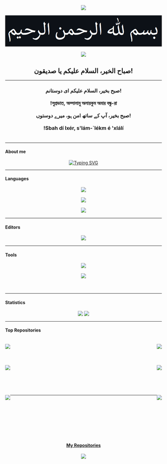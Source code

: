 <div align="center">
    <img src="https://raw.githubusercontent.com/Raiyaxi-Ziaoi/Resources/main/borderseperator.gif"></img>
<br/>
</div>

<img src="https://raw.githubusercontent.com/Raiyaxi-Ziaoi/Resources/main/bismillah.png?token=GHSAT0AAAAAABXCMKG533RUMQ4V6F5TPBJWYYH3CRQ"></img>

<div align="center">
    <img src="https://raw.githubusercontent.com/Raiyaxi-Ziaoi/Resources/main/borderseperator.gif"></img>
<br/>
</div>

<div align="center">
<h2>
    صباح الخير، السلام عليكم يا صديقون!
    <br/>
</h2>
<hr>
    <h3>
        صبح بخیر، السلام علیکم ای دوستانم!
        <br/>
        <br/>
        !সুপ্রভাত, অস্সালামু অলায়কুম অমার বন্ধু-রা
        <br/>
        <br/>
        صبح بخیر، آپ کے ساتھ امن ہو، میرے دوستوں!
        <br/>
        <br/>
        !Sbah dí lxér, s'lám-`lékm é 'xlálí
        <br/>
        <br/>
    </h3>
</div>
<hr>

#### About me

<div align="center">

[![Typing SVG](https://readme-typing-svg.demolab.com?font=Noto+Sans+Arabic&size=30&duration=3000&pause=500&color=FFFFFF&center=true&vCenter=true&multiline=true&width=435&height=140&lines=%3A%D8%B9%D9%86%D8%AF%D9%85%D8%A7+%D8%AA%D8%B4%D8%B1%D9%82+%D8%A7%D9%84%D8%B4%D9%85%D8%B3+%D9%85%D9%86+%D8%A7%D9%84%D8%BA%D8%B1%D8%A8;+;%22%D9%81%D9%8E%D8%A8%D9%90%D8%A3%D9%8E%D9%8A%D9%90%D9%91+%D8%A2%D9%84%D8%A7%D8%A1+%D8%B1%D9%8E%D8%A8%D9%90%D9%91%D9%83%D9%8F%D9%85%D9%8E%D8%A7+%D8%AA%D9%8F%D9%83%D9%8E%D8%B0%D9%90%D9%91%D8%A8%D9%8E%D8%A7%D8%9F%22)](https://git.io/typing-svg)

</div>

<hr>

#### Languages

<div align="center">

[![](https://skillicons.dev/icons?i=java,cpp,c,py&theme=dark)](https://skillicons.dev)

[![](https://skillicons.dev/icons?i=html,css,js,ts&theme=dark)](https://skillicons.dev)

[![](https://skillicons.dev/icons?i=rust,clojure,kotlin,julia,dart&theme=dark)](https://skillicons.dev)

</div>

<hr>

#### Editors

<div align="center">

[![](https://skillicons.dev/icons?i=vscode,idea,neovim,processing&theme=dark)](https://skillicons.dev)
<br/>

</div>

<hr>

#### Tools

<div align="center">

[![](https://skillicons.dev/icons?i=blender,github,linux,stackoverflow&theme=dark)](https://skillicons.dev)

[![](https://skillicons.dev/icons?i=git,bash,powershell,nodejs&theme=dark)](https://skillicons.dev)

<br/>
</div>
<hr>

#### Statistics

<div align="center">

![](https://raw.githubusercontent.com/Raiyaxi-Ziaoi/github-stats/master/generated/languages.svg#gh-dark-mode-only) ![](https://github-readme-stats.vercel.app/api?username=Raiyaxi-Ziaoi&show_icons=true&count_private=true&theme=dracula&include_all_commits=true&icon_color=20BB5E&hide_border=true)

</div>

<hr>

#### Top Repositories

<br/>

<div width="100">
    <a href="https://github.com/Raiyaxi-Ziaoi/Register" title="Register">
        <img align="left" height="%100" width="%100" src="https://github-readme-stats.vercel.app/api/pin/?username=Raiyaxi-Ziaoi&repo=Register&theme=dracula&icon_color=20BB5E&border_color=406CE0&border_radius=10">
    </a>
</div>

<div width="100">
    <a href="https://github.com/Raiyaxi-Ziaoi/Bad-Apple" title="Bad Apple">
        <img align="right" height="%100" width="%100" src="https://github-readme-stats.vercel.app/api/pin/?username=Raiyaxi-Ziaoi&repo=Bad-Apple&theme=dracula&icon_color=20BB5E&border_color=406CE0&border_radius=10">
    </a>
</div>
<br/><br/><br/><br/>

<div width="100">
    <a href="https://github.com/Raiyaxi-Ziaoi/Scrubber" title="Scrubber">
        <img align="left" height="%100" width="%100"src="https://github-readme-stats.vercel.app/api/pin/?username=Raiyaxi-Ziaoi&repo=Scrubber&theme=dracula&icon_color=20BB5E&border_color=406CE0&border_radius=10">
    </a>
</div>

<div width="100">
    <a  href="https://github.com/Raiyaxi-Ziaoi/ALKHAIR" title="ALKHAIR">
        <img align="right" height="%100" width="%100" src="https://github-readme-stats.vercel.app/api/pin/?username=Raiyaxi-Ziaoi&repo=ALKHAIR&theme=dracula&icon_color=20BB5E&border_color=406CE0&border_radius=10">
     </a>
</div>

<br/><br/><br/><br/>

<div width="100">
    <a align="center" href="https://github.com/Raiyaxi-Ziaoi/ALNOOR" title="ALNOOR">
        <img align="left" height="%100" width="%100"src="https://github-readme-stats.vercel.app/api/pin/?username=Raiyaxi-Ziaoi&repo=ALNOOR&theme=dracula&icon_color=20BB5E&border_color=406CE0&border_radius=10">
    </a>
</div>

<div width="100">
    <a align="center" href="https://github.com/Raiyaxi-Ziaoi/Desk" title="Desk">
        <img align="right" height="%100" width="%100"src="https://github-readme-stats.vercel.app/api/pin/?username=Raiyaxi-Ziaoi&repo=Desk&theme=dracula&icon_color=20BB5E&border_color=406CE0&border_radius=10">
    </a>
</div>
<hr>

<br/><br/><br/><br/><br/><br/><br/>

<h4 align="center">
  <a href="https://github.com/Raiyaxi-Ziaoi?tab=repositories" title="Show Repositories">
    My Repositories
  </a>
</h4>

<div align="center">
    <img src="https://raw.githubusercontent.com/Raiyaxi-Ziaoi/Resources/main/borderseperator.gif"></img>
<br/>
</div>

<!---
Raiyaxi-Ziaoi/Raiyaxi-Ziaoi is a ✨ special ✨ repository because its `README.md` (this file) appears on your GitHub profile.
You can click the Preview link to take a look at your changes.
--->
